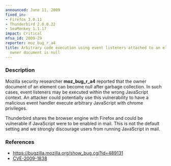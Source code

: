 ```yaml
---
announced: June 11, 2009
fixed_in:
- Firefox 3.0.11
- Thunderbird 2.0.0.22
- SeaMonkey 1.1.17
impact: Critical
mfsa_id: 2009-29
reporter: moz_bug_r_a4
title: Arbitrary code execution using event listeners attached to an element whose
  owner document is null
---
```


<h3>Description</h3>

<p>Mozilla security researcher <strong>moz_bug_r_a4</strong> reported
that the owner document of an element can become null after garbage
collection.  In such cases, event listeners may be executed within the
wrong JavaScript context.  An attacker could potentially use this
vulnerability to have a malicious event handler execute arbitrary
JavaScript with chrome privileges.</p>

<p class="note">Thunderbird shares the browser engine with Firefox and
could be vulnerable if JavaScript were to be enabled in mail. This is
not the default setting and we strongly discourage users from running
JavaScript in mail.</p>

<h3>References</h3>

<ul>
  <li><a href="https://bugzilla.mozilla.org/show_bug.cgi?id=489131">https://bugzilla.mozilla.org/show_bug.cgi?id=489131</a></li>
  <li><a class="ex-ref" href="http://cve.mitre.org/cgi-bin/cvename.cgi?name=CVE-2009-1838">CVE-2009-1838</a></li>
</ul>



